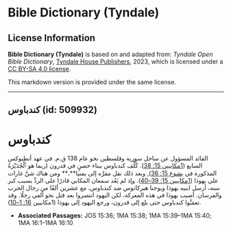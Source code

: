 # Bible Dictionary (Tyndale)

## License Information

**Bible Dictionary (Tyndale)** is based on and adapted from: _Tyndale Open Bible Dictionary_, [Tyndale House Publishers](https://tyndaleopenresources.com/), 2023, which is licensed under a [CC BY-SA 4.0 license](https://creativecommons.org/licenses/by-sa/4.0/legalcode.en).

This markdown version is provided under the same license.



--------------------------------

## كندباوس (id: 509932)

**كندباوس**
===========

القائد المسؤول عن ساحل سورية وفلسطين نحو عام 138 ق.م. في عهد أنطيوكس السابع ([1مكابيين 15: 38](https://ref.ly/1Macc15:38)). كُلِّف كندباوس ببناء حصنٍ في قدرون (ربما هو ٱلْجُدَيْرَةُ المذكورة في [يشوع 15: 36](https://ref.ly/Josh15:36)), وبعد ذلك نقل مقرَّه إلى يمنيا**،** ومن هناك شنَّ غارات على يهوذا ([1مكابيين 15: 39–40](https://ref.ly/1Macc15:39-1Macc15:40)). وإذ لم يَعُد سمعان المكابي قادرًا على الردِّ بسبب كبر سنه، أرسل ابنيه يهوذا ويوحنا هيركانوس ضد كندباوس، مع عشرين ألفًا من رجال الحرب والفرسان. أصيب يهوذا في هذه المعركة، لكن اليهود انتصروا بعد قتل نحو ألفي رجلًا. وقد تعقبَّوا كندباوس حتى بلغ إلى قدرون، ورجع اليهود إلى يهوذا (1مكابيين [16: 1–10](https://ref.ly/1Macc16:1-1Macc16:10)).

* **Associated Passages:** JOS 15:36; 1MA 15:38; 1MA 15:39–1MA 15:40; 1MA 16:1–1MA 16:10


